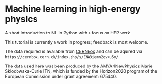 # Machine learning in high-energy physics
A short introduction to ML in Python with a focus on HEP work.

This tutorial is currently a work in progress; feedback is most welcome.

The data required is available from [CERNBox](https://cernbox.cern.ch/index.php/s/ENW3iemn2qvku5y/) and can be aquired via `https://cernbox.cern.ch/index.php/s/ENW3iemn2qvku5y/`.

The data used here was been produced by the [AMVA4NewPhysics](https://amva4newphysics.wordpress.com/) Marie Sklodowska-Curie ITN, which is  funded by the Horizon2020 program of the European Commission under grant agreement: 675440.
